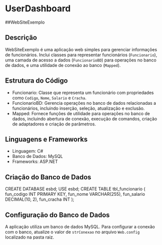 # UserDashboard

##WebSiteExemplo
## Descrição

WebSiteExemplo é uma aplicação web simples para gerenciar informações de funcionários. Inclui classes para representar funcionários (`Funcionario`), uma camada de acesso a dados (`FuncionarioBD`) para operações no banco de dados, e uma utilidade de conexão ao banco (`Mapped`).

## Estrutura do Código

- Funcionario: Classe que representa um funcionário com propriedades como `Codigo`, `Nome`, `Salario` e `Cracha`.
- FuncionarioBD: Gerencia operações no banco de dados relacionadas a funcionários, incluindo inserção, seleção, atualização e exclusão.
- Mapped: Fornece funções de utilidade para operações no banco de dados, incluindo abertura de conexão, execução de comandos, criação de adaptadores e criação de parâmetros.

## Linguagens e Frameworks

- Linguagem: C#
- Banco de Dados: MySQL
- Frameworks: ASP.NET

## Criação do Banco de Dados
  CREATE DATABASE esbd;
  USE esbd;
  CREATE TABLE tbl_funcionario (
    fun_codigo INT PRIMARY KEY,
    fun_nome VARCHAR(255),
    fun_salario DECIMAL(10, 2),
    fun_cracha INT
  );

## Configuração do Banco de Dados

A aplicação utiliza um banco de dados MySQL. Para configurar a conexão com o banco, atualize o valor de `strConexao` no arquivo `Web.config` localizado na pasta raiz.

<appSettings>
    <add key="strConexao" value="Database=esbd;Data Source=localhost;User Id=Your_User;Password=Your_Password; pooling=false; SslMode=None"/>
</appSettings>

